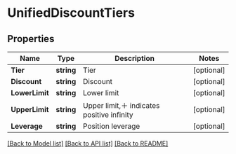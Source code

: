 # UnifiedDiscountTiers

## Properties

Name | Type | Description | Notes
------------ | ------------- | ------------- | -------------
**Tier** | **string** | Tier | [optional] 
**Discount** | **string** | Discount | [optional] 
**LowerLimit** | **string** | Lower limit | [optional] 
**UpperLimit** | **string** | Upper limit,＋ indicates positive infinity | [optional] 
**Leverage** | **string** | Position leverage | [optional] 

[[Back to Model list]](../README.md#documentation-for-models) [[Back to API list]](../README.md#documentation-for-api-endpoints) [[Back to README]](../README.md)


